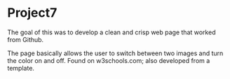# Project7

The goal of this was to develop a clean and crisp web page that worked from Github.

The page basically allows the user to switch between two images and turn the color on and off. Found on w3schools.com; also developed from a template. 
